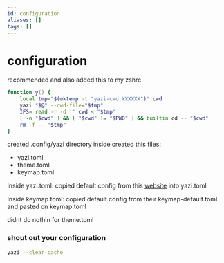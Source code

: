 ```yaml
---
id: configuration
aliases: []
tags: []
---
```


# configuration
recommended and also added this to my zshrc
```zsh
function y() {
	local tmp="$(mktemp -t "yazi-cwd.XXXXXX")" cwd
	yazi "$@" --cwd-file="$tmp"
	IFS= read -r -d '' cwd < "$tmp"
	[ -n "$cwd" ] && [ "$cwd" != "$PWD" ] && builtin cd -- "$cwd"
	rm -f -- "$tmp"
}
```

created .config/yazi directory
inside created this files:
- yazi.toml
- theme.toml
- keymap.toml

Inside yazi.toml:
copied default config from this [website](https://github.com/sxyazi/yazi/blob/shipped/yazi-config/preset/yazi-default.toml) into yazi.toml

Inside keymap.toml:
copied default config from their keymap-default.toml and pasted on keymap.toml

didnt do nothin for theme.toml

### shout out your configuration
```zsh
yazi --clear-cache
```


